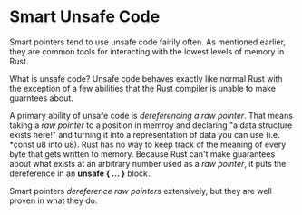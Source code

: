 # Smart Unsafe Code

Smart pointers tend to use unsafe code fairily often. As mentioned earlier, they are common
tools for interacting with the lowest levels of memory in Rust.

What is unsafe code? Unsafe code behaves exactly like normal Rust with the exception of 
a few abilities that the Rust compiler is unable to make guarntees about. 

A primary ability of unsafe code is *dereferencing a raw pointer*. That means taking 
a *raw pointer* to a position in memroy and declaring "a data structure exists here!"
and turning it into a representation of data you can use (i.e. \*const u8 into u8). Rust 
has no way to keep track of the meaning of every byte that gets written to memory.
Because Rust can't make guarantees about what exists at an arbitrary number used as a 
*raw pointer*, it puts the dereference in an **unsafe { ... }** block. 

Smart pointers *dereference raw pointers* extensively, but they are well proven in what 
they do.

